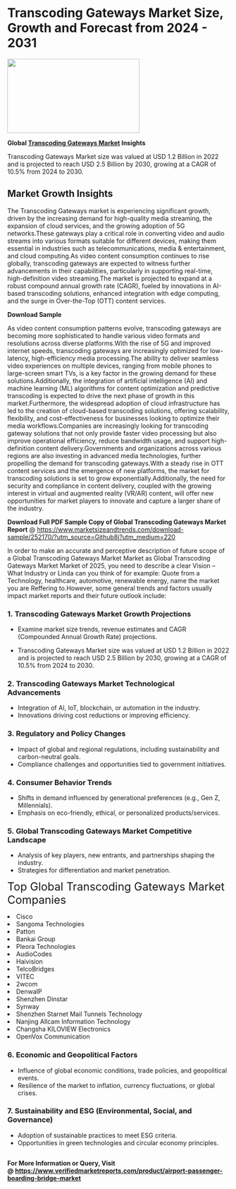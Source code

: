 <H1>Transcoding Gateways Market Size, Growth and Forecast from 2024 - 2031</H1><img class="aligncenter size-medium wp-image-584254" src="https://thirdeyenews.in/wp-content/uploads/2024/09/Global-Market-Research-300x168.jpeg" alt="" width="300" height="168" /><p><strong>Global&nbsp;<a href="https://www.marketsizeandtrends.com/download-sample/252170/?utm_source=Github8j?utm_medium=220">Transcoding Gateways Market</a> Insights</strong></p><p>Transcoding Gateways Market size was valued at USD 1.2 Billion in 2022 and is projected to reach USD 2.5 Billion by 2030, growing at a CAGR of 10.5% from 2024 to 2030.</p><p><h2>Market Growth Insights</h2> <p>The Transcoding Gateways market is experiencing significant growth, driven by the increasing demand for high-quality media streaming, the expansion of cloud services, and the growing adoption of 5G networks.These gateways play a critical role in converting video and audio streams into various formats suitable for different devices, making them essential in industries such as telecommunications, media & entertainment, and cloud computing.As video content consumption continues to rise globally, transcoding gateways are expected to witness further advancements in their capabilities, particularly in supporting real-time, high-definition video streaming.The market is projected to expand at a robust compound annual growth rate (CAGR), fueled by innovations in AI-based transcoding solutions, enhanced integration with edge computing, and the surge in Over-the-Top (OTT) content services.</p> <p><strong>Download Sample</strong></p> <p>As video content consumption patterns evolve, transcoding gateways are becoming more sophisticated to handle various video formats and resolutions across diverse platforms.With the rise of 5G and improved internet speeds, transcoding gateways are increasingly optimized for low-latency, high-efficiency media processing.The ability to deliver seamless video experiences on multiple devices, ranging from mobile phones to large-screen smart TVs, is a key factor in the growing demand for these solutions.Additionally, the integration of artificial intelligence (AI) and machine learning (ML) algorithms for content optimization and predictive transcoding is expected to drive the next phase of growth in this market.Furthermore, the widespread adoption of cloud infrastructure has led to the creation of cloud-based transcoding solutions, offering scalability, flexibility, and cost-effectiveness for businesses looking to optimize their media workflows.Companies are increasingly looking for transcoding gateway solutions that not only provide faster video processing but also improve operational efficiency, reduce bandwidth usage, and support high-definition content delivery.Governments and organizations across various regions are also investing in advanced media technologies, further propelling the demand for transcoding gateways.With a steady rise in OTT content services and the emergence of new platforms, the market for transcoding solutions is set to grow exponentially.Additionally, the need for security and compliance in content delivery, coupled with the growing interest in virtual and augmented reality (VR/AR) content, will offer new opportunities for market players to innovate and capture a larger share of the industry.</p> <p><span class=""><strong>Download Full PDF Sample Copy of Global Transcoding Gateways Market Report</strong> @ <a href="https://www.marketsizeandtrends.com/download-sample/252170/?utm_source=Github8j?utm_medium=220" target="_blank">https://www.marketsizeandtrends.com/download-sample/252170/?utm_source=Github8j?utm_medium=220</a></span></p><p>In order to make an accurate and perceptive description of future scope of a Global&nbsp;Transcoding Gateways Market Market as Global&nbsp;Transcoding Gateways Market Market of 2025, you need to describe a clear Vision &ndash; What Industry or Linda can you think of for example: Quote from a Technology, healthcare, automotive, renewable energy, name the market you are Reffering to.However, some general trends and factors usually impact market reports and their future outlook include:</p><h3>1.&nbsp;<strong>Transcoding Gateways Market Growth Projections</strong></h3><ul><li>Examine market size trends, revenue estimates and CAGR (Compounded Annual Growth Rate) projections.</li><li><p>Transcoding Gateways Market size was valued at USD 1.2 Billion in 2022 and is projected to reach USD 2.5 Billion by 2030, growing at a CAGR of 10.5% from 2024 to 2030.</p></li></ul><h3>2.&nbsp;<strong>Transcoding Gateways Market Technological Advancements</strong></h3><ul><li>Integration of AI, IoT, blockchain, or automation in the industry.</li><li>Innovations driving cost reductions or improving efficiency.</li></ul><h3>3.&nbsp;<strong>Regulatory and Policy Changes</strong></h3><ul><li>Impact of global and regional regulations, including sustainability and carbon-neutral goals.</li><li>Compliance challenges and opportunities tied to government initiatives.</li></ul><h3>4.&nbsp;<strong>Consumer Behavior Trends</strong></h3><ul><li>Shifts in demand influenced by generational preferences (e.g., Gen Z, Millennials).</li><li>Emphasis on eco-friendly, ethical, or personalized products/services.</li></ul><h3>5.&nbsp;<strong>Global Transcoding Gateways Market Competitive Landscape</strong></h3><ul><li>Analysis of key players, new entrants, and partnerships shaping the industry.</li><li>Strategies for differentiation and market penetration.</li></ul><p data-pm-slice="1 1 []"><span style="color: inherit; font-family: inherit; font-size: 25px;">Top Global Transcoding Gateways Market Companies</span></p><div class="" data-test-id=""><p><li>Cisco</li><li> Sangoma Technologies</li><li> Patton</li><li> Bankai Group</li><li> Pleora Technologies</li><li> AudioCodes</li><li> Haivision</li><li> TelcoBridges</li><li> VITEC</li><li> 2wcom</li><li> DenwaIP</li><li> Shenzhen Dinstar</li><li> Synway</li><li> Shenzhen Starnet Mail Tunnels Technology</li><li> Nanjing Allcam Information Technology</li><li> Changsha KILOVIEW Electronics</li><li> OpenVox Communication</li></p></div><h3>6.&nbsp;<strong>Economic and Geopolitical Factors</strong></h3><ul><li>Influence of global economic conditions, trade policies, and geopolitical events.</li><li>Resilience of the market to inflation, currency fluctuations, or global crises.</li></ul><h3>7.&nbsp;<strong>Sustainability and ESG (Environmental, Social, and Governance)</strong></h3><ul><li>Adoption of sustainable practices to meet ESG criteria.</li><li>Opportunities in green technologies and circular economy principles.</li></ul><h2><strong style="font-size: 14px;">For More Information or Query, Visit @&nbsp;</strong><a style="background-color: #ffffff; font-size: 14px;" href="https://www.marketsizeandtrends.com/report/transcoding-gateways-market/" target="_blank">https://www.verifiedmarketreports.com/product/airport-passenger-boarding-bridge-market</a></h2>